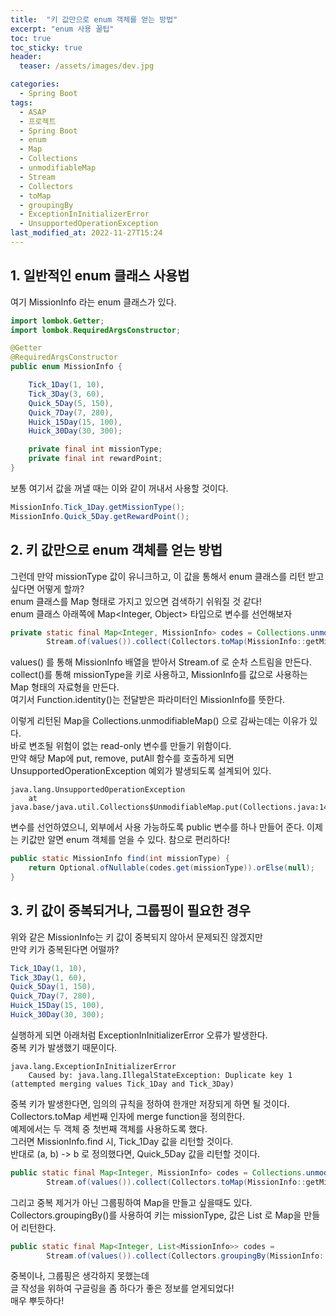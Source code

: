 ```yaml
---
title:  "키 값만으로 enum 객체를 얻는 방법"
excerpt: "enum 사용 꿀팁"
toc: true
toc_sticky: true
header:
  teaser: /assets/images/dev.jpg

categories:
  - Spring Boot
tags:
  - ASAP
  - 프로젝트
  - Spring Boot
  - enum
  - Map
  - Collections
  - unmodifiableMap
  - Stream
  - Collectors
  - toMap
  - groupingBy
  - ExceptionInInitializerError
  - UnsupportedOperationException
last_modified_at: 2022-11-27T15:24
---
```


## 1. 일반적인 enum 클래스 사용법
여기 MissionInfo 라는 enum 클래스가 있다.
```java
import lombok.Getter;
import lombok.RequiredArgsConstructor;

@Getter
@RequiredArgsConstructor
public enum MissionInfo {

    Tick_1Day(1, 10),
    Tick_3Day(3, 60),
    Quick_5Day(5, 150),
    Quick_7Day(7, 280),
    Huick_15Day(15, 100),
    Huick_30Day(30, 300);

    private final int missionType;
    private final int rewardPoint;
}
```

보통 여기서 값을 꺼낼 때는 이와 같이 꺼내서 사용할 것이다.  
```java
MissionInfo.Tick_1Day.getMissionType();
MissionInfo.Quick_5Day.getRewardPoint();
```

## 2. 키 값만으로 enum 객체를 얻는 방법
그런데 만약 missionType 값이 유니크하고, 이 값을 통해서 enum 클래스를 리턴 받고 싶다면 어떻게 할까?  
enum 클래스를 Map 형태로 가지고 있으면 검색하기 쉬워질 것 같다!  
enum 클래스 아래쪽에 Map<Integer, Object> 타입으로 변수를 선언해보자
```java
private static final Map<Integer, MissionInfo> codes = Collections.unmodifiableMap(
		Stream.of(values()).collect(Collectors.toMap(MissionInfo::getMissionType, Function.identity())));
```

values() 를 통해 MissionInfo 배열을 받아서 Stream.of 로 순차 스트림을 만든다.  
collect()를 통해 missionType을 키로 사용하고, MissionInfo를 값으로 사용하는 Map 형태의 자료형을 만든다.  
여기서 Function.identity()는 전달받은 파라미터인 MissionInfo를 뜻한다.  

이렇게 리턴된 Map을 Collections.unmodifiableMap() 으로 감싸는데는 이유가 있다.  
바로 변조될 위험이 없는 read-only 변수를 만들기 위함이다.  
만약 해당 Map에 put, remove, putAll 함수를 호출하게 되면 UnsupportedOperationException 예외가 발생되도록 설계되어 있다.
```text
java.lang.UnsupportedOperationException
	at java.base/java.util.Collections$UnmodifiableMap.put(Collections.java:1457)
```

변수를 선언하였으니, 외부에서 사용 가능하도록 public 변수를 하나 만들어 준다.
이제는 키값만 알면 enum 객체를 얻을 수 있다. 참으로 편리하다!
```java
public static MissionInfo find(int missionType) {
	return Optional.ofNullable(codes.get(missionType)).orElse(null);
}
```

## 3. 키 값이 중복되거나, 그룹핑이 필요한 경우
위와 같은 MissionInfo는 키 값이 중복되지 않아서 문제되진 않겠지만  
만약 키가 중복된다면 어떨까?
```java
Tick_1Day(1, 10),
Tick_3Day(1, 60),
Quick_5Day(1, 150),
Quick_7Day(7, 280),
Huick_15Day(15, 100),
Huick_30Day(30, 300);
```

실행하게 되면 아래처럼 ExceptionInInitializerError 오류가 발생한다.  
중복 키가 발생했기 때문이다.  
```text
java.lang.ExceptionInInitializerError
    Caused by: java.lang.IllegalStateException: Duplicate key 1 (attempted merging values Tick_1Day and Tick_3Day)
```

중복 키가 발생한다면, 임의의 규칙을 정하여 한개만 저장되게 하면 될 것이다.  
Collectors.toMap 세번째 인자에 merge function을 정의한다.  
예제에서는 두 객체 중 첫번째 객체를 사용하도록 했다.  
그러면 MissionInfo.find 시, Tick_1Day 값을 리턴할 것이다.  
반대로 (a, b) -> b 로 정의했다면, Quick_5Day 값을 리턴할 것이다.
```java
public static final Map<Integer, MissionInfo> codes = Collections.unmodifiableMap(
		Stream.of(values()).collect(Collectors.toMap(MissionInfo::getMissionType, Function.identity(), (a, b) -> a)));
```

그리고 중복 제거가 아닌 그룹핑하여 Map을 만들고 싶을때도 있다.  
Collectors.groupingBy()를 사용하여 키는 missionType, 값은 List<MissionInfo> 로 Map을 만들어 리턴한다.
```java
public static final Map<Integer, List<MissionInfo>> codes =
		Stream.of(values()).collect(Collectors.groupingBy(MissionInfo::getMissionType));
```

중복이나, 그룹핑은 생각하지 못했는데  
글 작성을 위하여 구글링을 좀 하다가 좋은 정보를 얻게되었다!  
매우 뿌듯하다!